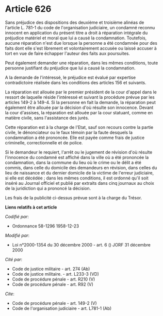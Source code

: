 # Article 626

Sans préjudice des dispositions des deuxième et troisième alinéas de l'article L. 781-1 du code de l'organisation judiciaire,
un condamné reconnu innocent en application du présent titre a droit à réparation intégrale du préjudice matériel et moral
que lui a causé la condamnation. Toutefois, aucune réparation n'est due lorsque la personne a été condamnée pour des faits
dont elle s'est librement et volontairement accusée ou laissé accuser à tort en vue de faire échapper l'auteur des faits aux
poursuites. 

Peut également demander une réparation, dans les mêmes conditions, toute personne justifiant du préjudice que lui a causé la
condamnation. 

A la demande de l'intéressé, le préjudice est évalué par expertise contradictoire réalisée dans les conditions des articles
156 et suivants. 

La réparation est allouée par le premier président de la cour d'appel dans le ressort de laquelle réside l'intéressé et
suivant la procédure prévue par les articles 149-2 à 149-4. Si la personne en fait la demande, la réparation peut également
être allouée par la décision d'où résulte son innocence. Devant la cour d'assises, la réparation est allouée par la cour
statuant, comme en matière civile, sans l'assistance des jurés. 

Cette réparation est à la charge de l'Etat, sauf son recours contre la partie civile, le dénonciateur ou le faux témoin par
la faute desquels la condamnation a été prononcée. Elle est payée comme frais de justice criminelle, correctionnelle et de
police. 

Si le demandeur le requiert, l'arrêt ou le jugement de révision d'où résulte l'innocence du condamné est affiché dans la
ville où a été prononcée la condamnation, dans la commune du lieu où le crime ou le délit a été commis, dans celle du
domicile des demandeurs en révision, dans celles du lieu de naissance et du dernier domicile de la victime de l'erreur
judiciaire, si elle est décédée ; dans les mêmes conditions, il est ordonné qu'il soit inséré au Journal officiel et publié
par extraits dans cinq journaux au choix de la juridiction qui a prononcé la décision. 

Les frais de la publicité ci-dessus prévue sont à la charge du Trésor.

**Liens relatifs à cet article**

_Codifié par_:

  - Ordonnance 58-1296 1958-12-23

_Modifié par_:

  - Loi n°2000-1354 du 30 décembre 2000 - art. 6 () JORF 31 décembre 2000

_Cité par_:

  - Code de justice militaire - art. 274 (Ab)
  - Code de justice militaire. - art. L233-3 (VD)
  - Code de procédure pénale - art. R210 (V)
  - Code de procédure pénale - art. R92 (V)

_Cite_:

  - Code de procédure pénale - art. 149-2 (V)
  - Code de l'organisation judiciaire - art. L781-1 (Ab)
